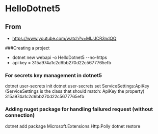 # HelloDotnet5

## From
- https://www.youtube.com/watch?v=MIJJCR3ndQQ

###Creating a project
 - dotnet new webapi -o HelloDotnet5 --no-https
- api key = 315a974a1c2d6bb270d22c5677765efb

### For secrets key management in dotnet5
dotnet user-secrets init
dotnet user-secrets set ServiceSettings:ApiKey (ServiceSettings is the class that should match: ApiKey the property) 315a974a1c2d6bb270d22c5677765efb

### Adding nuget package for handling failured request (without connection)
dotnet add package Microsoft.Extensions.Http.Polly
dotnet restore
